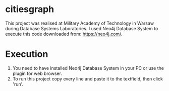 # citiesgraph
This project was realised at Military Academy of Technology in Warsaw during Database Systems Laboratories.
I used Neo4j Database System to execute this code downloaded from: https://neo4j.com/.
# Execution
1. You need to have installed Neo4j Database System in your PC or use the plugin for web browser.
2. To run this project copy every line and paste it to the textfield, then click 'run'.
